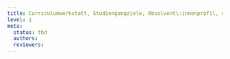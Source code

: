 ```yaml
---
title: Curriculumwerkstatt, Studiengangziele, Absolvent\:innenprofil, externe Expertise, Studierendenbeteiligung
level: 1
meta:
  status: tbd
  authors: 
  reviewers: 
---
```


